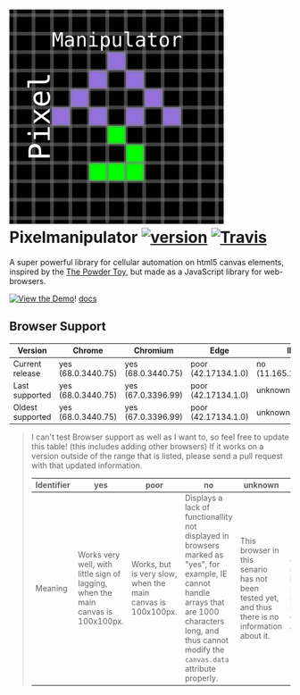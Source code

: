 # ![pixelmanipulator logo](pixelmanipulator_logo.svg) Pixelmanipulator [![version](https://img.shields.io/badge/version-1.65.144_(beta--proposed)-blue.svg)](https://lazerbeak12345.github.io/pixelmanipulator) [![Travis](https://travis-ci.org/Lazerbeak12345/pixelmanipulator.svg?branch=master)](https://travis-ci.org/Lazerbeak12345/pixelmanipulator)

A super powerful library for cellular automation on html5 canvas elements, inspired by the [The Powder Toy](https://powdertoy.co.uk/), but made as a JavaScript library for web-browsers.

[![View the Demo](https://img.shields.io/badge/view-the_demo-green.svg)](https://lazerbeak12345.github.io/pixelmanipulator/pixelmanipulator.html)!
[docs](docs)

## Browser Support

Version          | Chrome             | Chromium           | Edge                | IE                  | Firefox      | Safari                      
-----------------|--------------------|--------------------|---------------------|---------------------|--------------|-----------------------------
Current release  | yes (68.0.3440.75) | yes (68.0.3440.75) | poor (42.17134.1.0) | no (11.165.17134.0) | yes (61.0.1) | yes (11.1.2 (11605.3.8.1)) 
Last supported   | yes (68.0.3440.75) | yes (67.0.3396.99) | poor (42.17134.1.0) | unknown             | yes (61.0.1) | yes (11.1.2 (11605.3.8.1))  
Oldest supported | yes (68.0.3440.75) | yes (67.0.3396.99) | poor (42.17134.1.0) | unknown             | yes (61.0.1) | yes (11.1.2 (11605.3.8.1))  

> I can't test Browser support as well as I want to, so feel free to update this table! (this includes adding other browsers)
> If it works on a version outside of the range that is listed, please send a pull request with that updated information.
>
> Identifier | yes                                                                              | poor                                                        | no                                                                                                                                                                                                            | unknown                                                                                          | N/A                                                                                              
> -----------|----------------------------------------------------------------------------------|-------------------------------------------------------------|---------------------------------------------------------------------------------------------------------------------------------------------------------------------------------------------------------------|--------------------------------------------------------------------------------------------------|--------------------------------------------------------------------------------------------------
> Meaning    | Works very well, with little sign of lagging, when the main canvas is 100x100px. | Works, but is very slow, when the main canvas is 100x100px. | Displays a lack of functionallity not displayed in browsers marked as "yes", for example, IE cannot handle arrays that are 1000 characters long, and thus cannot modify the `canvas.data` attribute properly. | This browser in this senario has not been tested yet, and thus there is no information about it. | Due to the contents of nearby boxes, this senario is irrelevent, unimportant, or Not Applicable. 
